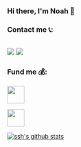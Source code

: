 ### Hi there, I'm Noah 👋

### Contact me 📞:

## [![](https://cdn.jsdelivr.net/gh/noahcn/cdn/tg.ico)](https://t.me/noah_cn) <!--- [![](https://cdn.jsdelivr.net/gh/noahcn/cdn/ins.ico)](https://www.instagram.com/noah_cit/) --> [![](https://cdn.jsdelivr.net/gh/noahcn/cdn/e-mail.png)](mailto:noah_cn@outlook.com)  <!--- [![](https://cdn.jsdelivr.net/gh/noahcn/cdn/twitter.ico)](https://twitter.com/China_JL_666)  [![](https://cdn.jsdelivr.net/gh/noahcn/cdn/fb.ico)](https://www.facebook.com/profile.php?id=100036451336422) --> <!---[![](https://cdn.jsdelivr.net/gh/noahcn/cdn/wb.ico)](https://weibo.com/u/5014247582)--> <!--- [![](https://cdn.jsdelivr.net/gh/noahcn/cdn/zh.ico)](https://www.zhihu.com/people/cao-da-ren-32-21) -->

<!---
**Languages and Tools: 💻**  

<code><img height="40" src="https://cdn.jsdelivr.net/gh/noahcn/cdn@master/java.png"></code>
<code><img height="40" src="https://cdn.jsdelivr.net/gh/noahcn/cdn@master/Idea.png"></code>
<code><img height="40" src="https://cdn.jsdelivr.net/gh/noahcn/cdn@master/eclipse.png"></code>
<code><img height="40" src="https://cdn.jsdelivr.net/gh/noahcn/cdn@master/csharp.png"></code>
<code><img height="40" src="https://cdn.jsdelivr.net/gh/noahcn/cdn@master/Visual%20Studio.png"></code>
-->
### Fund me 💰:

<!---[<img src="https://cdn.jsdelivr.net/gh/noahcn/cdn@master/QQ.png" width="40" height="40">](https://cdn.jsdelivr.net/gh/noahcn/cdn@master/qq.jpg) -->
[<img src="https://afdian.net/static/img/logo/logo.png" width="40" height="40">](https://cdn.jsdelivr.net/gh/noahcn/cdn@master/picture/afdian-Noah.jpg)
<!---[<img src="https://cdn.jsdelivr.net/gh/noahcn/cdn@master/微信.png" width="40" height="40">](https://cdn.jsdelivr.net/gh/noahcn/cdn@master/wx.jpg)-->
<!---[<img src="https://cdn.jsdelivr.net/gh/noahcn/cdn@master/支付宝.png" width="40" height="40">](https://cdn.jsdelivr.net/gh/noahcn/cdn@master/zfb.jpg)-->
[<img src="https://cdn.jsdelivr.net/gh/noahcn/cdn@master/paypal.png" width="40" height="40">](https://paypal.me/cjlcn)

[![ssh's github stats](https://github-readme-stats.vercel.app/api?username=noahcn)](https://github.com/noahcn)

